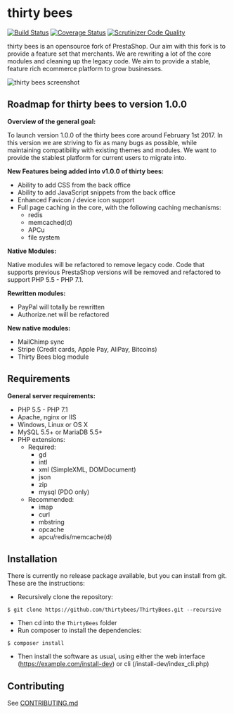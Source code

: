# thirty bees 
[![Build Status](https://travis-ci.org/thirtybees/ThirtyBees.svg?branch=master)](https://travis-ci.org/thirtybees/ThirtyBees)
[![Coverage Status](https://coveralls.io/repos/github/thirtybees/ThirtyBees/badge.svg?branch=master)](https://coveralls.io/github/thirtybees/ThirtyBees?branch=master)
[![Scrutinizer Code Quality](https://scrutinizer-ci.com/g/thirtybees/ThirtyBees/badges/quality-score.png?b=master)](https://scrutinizer-ci.com/g/thirtybees/ThirtyBees/?branch=master)  

thirty bees is an opensource fork of PrestaShop. Our aim with this fork is to provide a feature set that merchants. We are rewriting a lot of the core modules and cleaning up the legacy code. We aim to provide a stable, feature rich ecommerce platform to grow businesses.  

![thirty bees screenshot](https://cloud.githubusercontent.com/assets/6775736/22063185/c5ef8e3c-dd7d-11e6-923c-4b62ac404c86.png)


## Roadmap for thirty bees to version 1.0.0

**Overview of the general goal:**

To launch version 1.0.0 of the thirty bees core around February 1st 2017. In this version we are striving to fix as many bugs as possible, while maintaining compatibility with existing themes and modules. We want to provide the stablest platform for current users to migrate into. 

**New Features being added into v1.0.0 of thirty bees:**

* Ability to add CSS from the back office
* Ability to add JavaScript snippets from the back office
* Enhanced Favicon / device icon support
* Full page caching in the core, with the following caching mechanisms:
  * redis
  * memcached(d)
  * APCu
  * file system

**Native Modules:**

Native modules will be refactored to remove legacy code. Code that supports previous PrestaShop versions will be removed and refactored to support PHP 5.5 - PHP 7.1.

 **Rewritten modules:**

* PayPal will totally be rewritten
* Authorize.net will be refactored

**New native modules:**

* MailChimp sync
* Stripe (Credit cards, Apple Pay, AliPay, Bitcoins)
* Thirty Bees blog module

## Requirements
**General server requirements:**

- PHP 5.5 - PHP 7.1
- Apache, nginx or IIS
- Windows, Linux or OS X
- MySQL 5.5+ or MariaDB 5.5+
- PHP extensions:
  - Required:
    - gd
    - intl
    - xml (SimpleXML, DOMDocument)
    - json
    - zip
    - mysql (PDO only)
  - Recommended:
    - imap
    - curl
    - mbstring
    - opcache
    - apcu/redis/memcache(d)

## Installation
There is currently no release package available, but you can install from git. These are the instructions:
- Recursively clone the repository:
```shell
$ git clone https://github.com/thirtybees/ThirtyBees.git --recursive
```
- Then cd into the `ThirtyBees` folder
- Run composer to install the dependencies:
```shell
$ composer install
```
- Then install the software as usual, using either the web interface (https://example.com/install-dev) or cli (/install-dev/index_cli.php) 

## Contributing
See [CONTRIBUTING.md](CONTRIBUTING.md)
